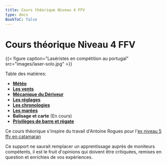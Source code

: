 ```yaml
---
title: Cours théorique Niveau 4 FFV
type: docs
BookToC: false
---
```

# Cours théorique Niveau 4 FFV

{{< figure caption="Laséristes en compétition au portugal" src="images/laser-solo.jpg" >}}

Table des matières:
- [**Météo**]({{<relref"/docs/meteorology">}})    
- [**Les vents**]({{<relref"/docs/winds">}})
- [**Mécanique du Dériveur**]({{<relref"/docs/dinghy_mecanic">}})
- [**Les réglages**]({{<relref"/docs/settings">}})
- [**Les chronologies**]({{<relref"/docs/chronologies">}})
- [**Les marées**]({{<relref"/docs/tides">}})
- **Balisage et carte** (En cours)
- [**Privilèges de barre et régate**]({{<relref"/docs/regatta">}})


Ce cours théorique s'inspire du travail d'Antoine Rogues pour l'[ex niveau 5 ffv en catamaran](http://glenans.arogues.org/niveau5.pdf)

Ce support ne saurait remplacer un apprentissage auprès de moniteurs compétents, il est le fruit d'opinions qui doivent être critiquées, remises en question et enrichies de vos expériences.
